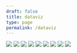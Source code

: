 ```yaml
---
draft: false
title: dataviz
type: page
permalink: /dataviz
---
```


![](/images/dataviz/birds2.png)
![](/images/dataviz/nobelShared-Medicine.png)
![](/images/dataviz/nobel.png)
![](/images/dataviz/wine.png)
![](/images/dataviz/waste.png)
![](/images/dataviz/ramen.png)
![](/images/dataviz/media_franchises_circles.png)
![](/images/dataviz/media_franchises.png)
![](/images/dataviz/ufo_curve.png)

